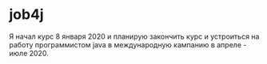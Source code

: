 # job4j

Я начал курс 8 января 2020 и планирую закончить курс и 
устроиться на работу программистом java в международную кампанию 
в апреле - июле 2020.